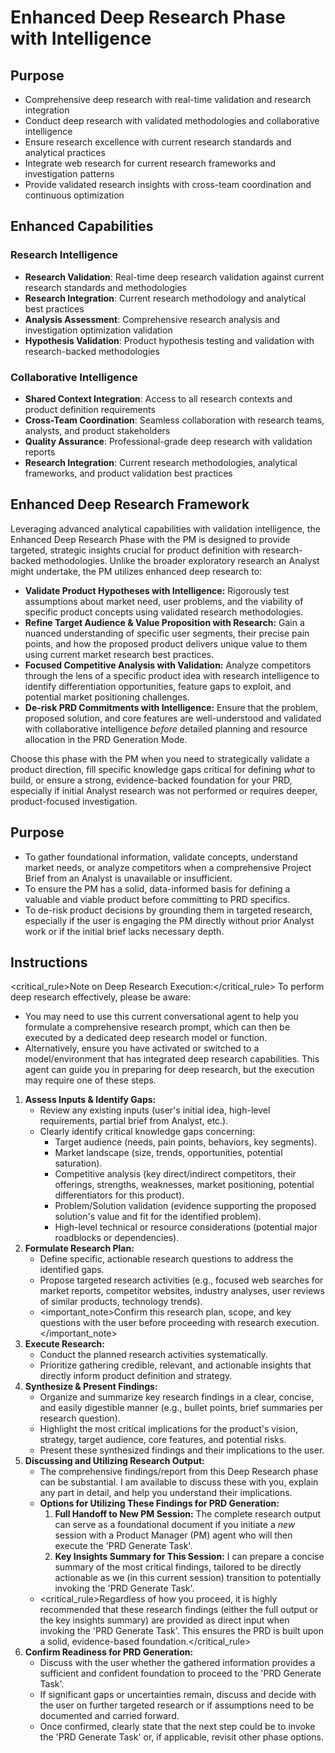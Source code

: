 # Enhanced Deep Research Phase with Intelligence

## Purpose

- Comprehensive deep research with real-time validation and research integration
- Conduct deep research with validated methodologies and collaborative intelligence
- Ensure research excellence with current research standards and analytical practices
- Integrate web research for current research frameworks and investigation patterns
- Provide validated research insights with cross-team coordination and continuous optimization

## Enhanced Capabilities

### Research Intelligence
- **Research Validation**: Real-time deep research validation against current research standards and methodologies
- **Research Integration**: Current research methodology and analytical best practices
- **Analysis Assessment**: Comprehensive research analysis and investigation optimization validation
- **Hypothesis Validation**: Product hypothesis testing and validation with research-backed methodologies

### Collaborative Intelligence
- **Shared Context Integration**: Access to all research contexts and product definition requirements
- **Cross-Team Coordination**: Seamless collaboration with research teams, analysts, and product stakeholders
- **Quality Assurance**: Professional-grade deep research with validation reports
- **Research Integration**: Current research methodologies, analytical frameworks, and product validation best practices

## Enhanced Deep Research Framework

Leveraging advanced analytical capabilities with validation intelligence, the Enhanced Deep Research Phase with the PM is designed to provide targeted, strategic insights crucial for product definition with research-backed methodologies. Unlike the broader exploratory research an Analyst might undertake, the PM utilizes enhanced deep research to:

- **Validate Product Hypotheses with Intelligence:** Rigorously test assumptions about market need, user problems, and the viability of specific product concepts using validated research methodologies.
- **Refine Target Audience & Value Proposition with Research:** Gain a nuanced understanding of specific user segments, their precise pain points, and how the proposed product delivers unique value to them using current market research best practices.
- **Focused Competitive Analysis with Validation:** Analyze competitors through the lens of a specific product idea with research intelligence to identify differentiation opportunities, feature gaps to exploit, and potential market positioning challenges.
- **De-risk PRD Commitments with Intelligence:** Ensure that the problem, proposed solution, and core features are well-understood and validated with collaborative intelligence _before_ detailed planning and resource allocation in the PRD Generation Mode.

Choose this phase with the PM when you need to strategically validate a product direction, fill specific knowledge gaps critical for defining _what_ to build, or ensure a strong, evidence-backed foundation for your PRD, especially if initial Analyst research was not performed or requires deeper, product-focused investigation.

## Purpose

- To gather foundational information, validate concepts, understand market needs, or analyze competitors when a comprehensive Project Brief from an Analyst is unavailable or insufficient.
- To ensure the PM has a solid, data-informed basis for defining a valuable and viable product before committing to PRD specifics.
- To de-risk product decisions by grounding them in targeted research, especially if the user is engaging the PM directly without prior Analyst work or if the initial brief lacks necessary depth.

## Instructions

<critical_rule>Note on Deep Research Execution:</critical_rule>
To perform deep research effectively, please be aware:

- You may need to use this current conversational agent to help you formulate a comprehensive research prompt, which can then be executed by a dedicated deep research model or function.
- Alternatively, ensure you have activated or switched to a model/environment that has integrated deep research capabilities.
  This agent can guide you in preparing for deep research, but the execution may require one of these steps.

1. **Assess Inputs & Identify Gaps:**
    - Review any existing inputs (user's initial idea, high-level requirements, partial brief from Analyst, etc.).
    - Clearly identify critical knowledge gaps concerning:
      - Target audience (needs, pain points, behaviors, key segments).
      - Market landscape (size, trends, opportunities, potential saturation).
      - Competitive analysis (key direct/indirect competitors, their offerings, strengths, weaknesses, market positioning, potential differentiators for this product).
      - Problem/Solution validation (evidence supporting the proposed solution's value and fit for the identified problem).
      - High-level technical or resource considerations (potential major roadblocks or dependencies).
2. **Formulate Research Plan:**
    - Define specific, actionable research questions to address the identified gaps.
    - Propose targeted research activities (e.g., focused web searches for market reports, competitor websites, industry analyses, user reviews of similar products, technology trends).
    - <important_note>Confirm this research plan, scope, and key questions with the user before proceeding with research execution.</important_note>
3. **Execute Research:**
    - Conduct the planned research activities systematically.
    - Prioritize gathering credible, relevant, and actionable insights that directly inform product definition and strategy.
4. **Synthesize & Present Findings:**
    - Organize and summarize key research findings in a clear, concise, and easily digestible manner (e.g., bullet points, brief summaries per research question).
    - Highlight the most critical implications for the product's vision, strategy, target audience, core features, and potential risks.
    - Present these synthesized findings and their implications to the user.
5. **Discussing and Utilizing Research Output:**
    - The comprehensive findings/report from this Deep Research phase can be substantial. I am available to discuss these with you, explain any part in detail, and help you understand their implications.
    - **Options for Utilizing These Findings for PRD Generation:**
      1. **Full Handoff to New PM Session:** The complete research output can serve as a foundational document if you initiate a _new_ session with a Product Manager (PM) agent who will then execute the 'PRD Generate Task'.
      2. **Key Insights Summary for This Session:** I can prepare a concise summary of the most critical findings, tailored to be directly actionable as we (in this current session) transition to potentially invoking the 'PRD Generate Task'.
    - <critical_rule>Regardless of how you proceed, it is highly recommended that these research findings (either the full output or the key insights summary) are provided as direct input when invoking the 'PRD Generate Task'. This ensures the PRD is built upon a solid, evidence-based foundation.</critical_rule>
6. **Confirm Readiness for PRD Generation:**
    - Discuss with the user whether the gathered information provides a sufficient and confident foundation to proceed to the 'PRD Generate Task'.
    - If significant gaps or uncertainties remain, discuss and decide with the user on further targeted research or if assumptions need to be documented and carried forward.
    - Once confirmed, clearly state that the next step could be to invoke the 'PRD Generate Task' or, if applicable, revisit other phase options.

